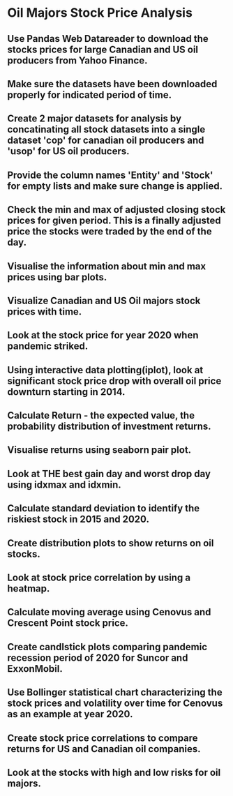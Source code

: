 # Oil Majors Stock Price Analysis

## Use Pandas Web Datareader to download the stocks prices for large Canadian and US oil producers from Yahoo Finance.

## Make sure the datasets have been downloaded properly for indicated period of time.

## Create 2 major datasets for analysis by concatinating all stock datasets into a single dataset 'cop' for canadian oil producers and 'usop' for US oil producers.

## Provide the column names 'Entity' and 'Stock' for empty lists and make sure change is applied.

## Check the min and max of adjusted closing stock prices for given period. This is a finally adjusted price the stocks were traded by the end of the day.

## Visualise the information about min and max prices using bar plots.

## Visualize Canadian and US Oil majors stock prices with time.

## Look at the stock price for year 2020 when pandemic striked.

## Using interactive data plotting(iplot), look at significant stock price drop with overall oil price downturn starting in 2014.

## Calculate Return - the expected value, the probability distribution of investment returns.

## Visualise returns using seaborn pair plot.

## Look at THE best gain day and worst drop day using idxmax and idxmin.

## Calculate standard deviation to identify the riskiest stock in 2015 and 2020.

## Create distribution plots to show returns on oil stocks.

## Look at stock price correlation by using a heatmap. 

## Calculate moving average using Cenovus and Crescent Point stock price.

## Create candlstick plots comparing pandemic recession period of 2020 for Suncor and ExxonMobil.

## Use Bollinger statistical chart characterizing the stock prices and volatility over time for Cenovus as an example at year 2020.

## Create stock price correlations to compare returns for US and Canadian oil companies.

## Look at the stocks with high and low risks for oil majors.














